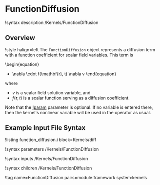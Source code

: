 # FunctionDiffusion

!syntax description /Kernels/FunctionDiffusion

## Overview

!style halign=left
The `FunctionDiffusion` object represents a diffusion term with a function coefficient for
scalar field variables. This term is

\begin{equation}
  - \nabla \cdot f(\mathbf{r}, t) \nabla v
\end{equation}

where

- $v$ is a scalar field solution variable, and
- $f(\mathbf{r}, t)$ is a scalar function serving as a diffusion coefficient.

Note that the [!param](/Kernels/FunctionDiffusion/v) parameter is optional. If no variable is entered 
there, then the kernel's nonlinear variable will be used in the operator as usual. 

## Example Input File Syntax

!listing function_diffusion.i block=Kernels/diff

!syntax parameters /Kernels/FunctionDiffusion

!syntax inputs /Kernels/FunctionDiffusion

!syntax children /Kernels/FunctionDiffusion

!tag name=FunctionDiffusion pairs=module:framework system:kernels
